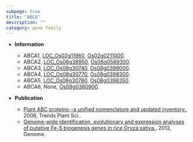 ```yaml
---
subpage: true
title: "ABCA"
description: ""
category: gene family
---
```


* **Information**  
    + ABCA1, [LOC_Os02g11960](http://rice.plantbiology.msu.edu/cgi-bin/ORF_infopage.cgi?orf=LOC_Os02g11960), [Os02g0211000](http://rapdb.dna.affrc.go.jp/viewer/gbrowse_details/irgsp1?name=Os02g0211000).
    + ABCA2, [LOC_Os06g38950](http://rice.plantbiology.msu.edu/cgi-bin/ORF_infopage.cgi?orf=LOC_Os06g38950), [Os06g0589300](http://rapdb.dna.affrc.go.jp/viewer/gbrowse_details/irgsp1?name=Os06g0589300).
    + ABCA3, [LOC_Os08g30740](http://rice.plantbiology.msu.edu/cgi-bin/ORF_infopage.cgi?orf=LOC_Os08g30740), [Os08g0398000](http://rapdb.dna.affrc.go.jp/viewer/gbrowse_details/irgsp1?name=Os08g0398000).
    + ABCA4, [LOC_Os08g30770](http://rice.plantbiology.msu.edu/cgi-bin/ORF_infopage.cgi?orf=LOC_Os08g30770), [Os08g0398300](http://rapdb.dna.affrc.go.jp/viewer/gbrowse_details/irgsp1?name=Os08g0398300).
    + ABCA5, [LOC_Os08g30780](http://rice.plantbiology.msu.edu/cgi-bin/ORF_infopage.cgi?orf=LOC_Os08g30780), [Os08g0398350](http://rapdb.dna.affrc.go.jp/viewer/gbrowse_details/irgsp1?name=Os08g0398350).
    + ABCA6, None, [Os09g0360900](http://rapdb.dna.affrc.go.jp/viewer/gbrowse_details/irgsp1?name=Os09g0360900).

* **Publication**  
    + [Plant ABC proteins--a unified nomenclature and updated inventory.](http://www.ncbi.nlm.nih.gov/pubmed?term=Plant+ABC+proteins--a+unified+nomenclature+and+updated+inventory.%5BTitle%5D), 2008, Trends Plant Sci..
    + [Genome-wide identification, evolutionary and expression analyses of putative Fe-S biogenesis genes in rice Oryza sativa.](http://www.ncbi.nlm.nih.gov/pubmed?term=Genome-wide+identification,+evolutionary+and+expression+analyses+of+putative+Fe-S+biogenesis+genes+in+rice+Oryza+sativa.%5BTitle%5D), 2012, Genome.



